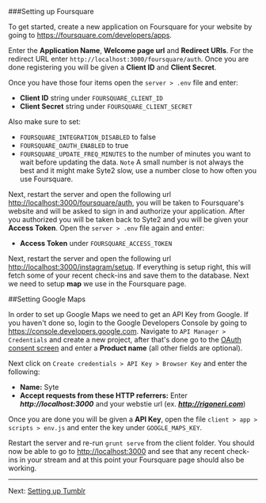 ###Setting up Foursquare

To get started, create a new application on Foursquare for your website by going to <https://foursquare.com/developers/apps>.

Enter the **Application Name**, **Welcome page url** and **Redirect URIs**. For the redirect URL enter `http://localhost:3000/foursquare/auth`. Once you are done registering you will be given a **Client ID** and **Client Secret**.

Once you have those four items open the `server > .env` file and enter:

* **Client ID** string under `FOURSQUARE_CLIENT_ID`
* **Client Secret** string under `FOURSQUARE_CLIENT_SECRET`

Also make sure to set:

* `FOURSQUARE_INTEGRATION_DISABLED` to false
* `FOURSQUARE_OAUTH_ENABLED` to true
* `FOURSQUARE_UPDATE_FREQ_MINUTES` to the number of minutes you want to wait before updating the data. `Note` A small number is not always the best and it might make Syte2 slow, use a number close to how often you use Foursquare.

Next, restart the server and open the following url <http://localhost:3000/foursquare/auth>, you will be taken to Foursquare's website and will be asked to sign in and authorize your application. After you authorized you will be taken back to Syte2 and you will be given your **Access Token**. Open the `server > .env` file again and enter:

* **Access Token** under `FOURSQUARE_ACCESS_TOKEN`

Next, restart the server and open the following url <http://localhost:3000/instagram/setup>. If everything is setup right, this will fetch some of your recent check-ins and save them to the database. Next we need to setup **map** we use in the Foursquare page.

##Setting Google Maps

In order to set up Google Maps we need to get an API Key from Google. If you haven't done so, login to the Google Developers Console by going to <https://console.developers.google.com>. Navigate to `API Manager > Credentials` and create a new project, after that's done go to the [OAuth consent screen](https://console.developers.google.com/apis/credentials/consent) and enter a **Product name** (all other fields are optional).

Next click on `Create credentials > API Key > Browser Key` and enter the following:

* **Name:** Syte
* **Accept requests from these HTTP referrers:** Enter ***http://localhost:3000*** and your webstie url (ex. ***http://rigoneri.com***)

Once you are done you will be given a **API Key**, open the file `client > app > scripts > env.js` and enter the key under `GOOGLE_MAPS_KEY`.

Restart the server and re-run `grunt serve` from the client folder. You should now be able to go to <http://localhost:3000> and see that any recent check-ins in your stream and at this point your Foursquare page should also be working.

---

Next: [Setting up Tumblr](tumblr.md)

